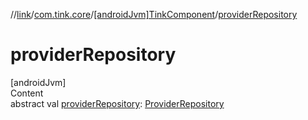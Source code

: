//[link](../../index.md)/[com.tink.core](../index.md)/[[androidJvm]TinkComponent](index.md)/[providerRepository](provider-repository.md)



# providerRepository  
[androidJvm]  
Content  
abstract val [providerRepository](provider-repository.md): [ProviderRepository](../../com.tink.core.provider/[android-jvm]-provider-repository/index.md)  



